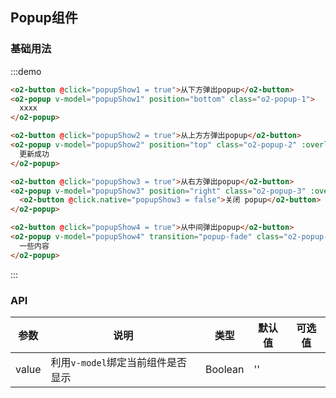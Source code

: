 <script>
export default {
  data() {
    return {
      popupShow1: false,
      popupShow2: false,
      popupShow3: false,
      popupShow4: false
    }
  },

  watch: {
    popupShow2(val) {
      if (val) {
        setTimeout(() => {
          this.popupShow2 = false;
        }, 2000);
      }
    }
  }
};
</script>

<style>
.o2-popup-1 {
  width: 100%;
  height: 200px;
}

.o2-popup-2 {
  width: 100%;
  line-height: 44px;
  background-color: rgba(0, 0, 0, 0.701961);
  text-align: center;
  color: #fff;
}

.o2-popup-3 {
  width: 100%;
  height: 100%;
  background-color: #fff;
}

.o2-popup-4 {
  width: 50%;
  height: 200px;
  background: #fff;
  border-radius: 10px;
}
</style>

## Popup组件

### 基础用法

:::demo
```html
<o2-button @click="popupShow1 = true">从下方弹出popup</o2-button>
<o2-popup v-model="popupShow1" position="bottom" class="o2-popup-1">
  xxxx
</o2-popup>

<o2-button @click="popupShow2 = true">从上方方弹出popup</o2-button>
<o2-popup v-model="popupShow2" position="top" class="o2-popup-2" :overlay="false">
  更新成功
</o2-popup>

<o2-button @click="popupShow3 = true">从右方弹出popup</o2-button>
<o2-popup v-model="popupShow3" position="right" class="o2-popup-3" :overlay="false">
  <o2-button @click.native="popupShow3 = false">关闭 popup</o2-button>
</o2-popup>

<o2-button @click="popupShow4 = true">从中间弹出popup</o2-button>
<o2-popup v-model="popupShow4" transition="popup-fade" class="o2-popup-4">
  一些内容
</o2-popup>
```
:::

### API

| 参数       | 说明      | 类型       | 默认值       | 可选值       |
|-----------|-----------|-----------|-------------|-------------|
| value | 利用`v-model`绑定当前组件是否显示 | Boolean  | '' |   |
